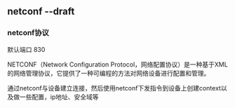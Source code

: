 ## netconf --draft

### netconf协议

默认端口 830

NETCONF（Network Configuration Protocol，网络配置协议）是一种基于XML的网络管理协议，它提供了一种可编程的方法对网络设备进行配置和管理。

通过netconf与设备建立连接，然后使用netconf下发指令到设备上创建context以及做一些配置，ip地址、安全域等

